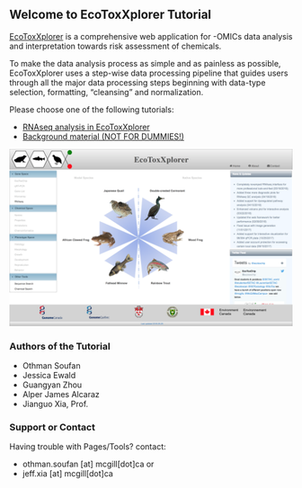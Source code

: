 ## Welcome to EcoToxXplorer Tutorial

[EcoToxXplorer](http://www.ecotoxxplorer.ca) is a comprehensive web application for -OMICs data analysis and interpretation towards risk assessment of chemicals. 

To make the data analysis process as simple and as painless as possible, EcoToxXplorer uses a step-wise data processing pipeline that guides users through all the major data processing steps beginning with data-type selection, formatting, “cleansing” and normalization. 

Please choose one of the following tutorials:

- [RNAseq analysis in EcoToxXplorer](rnaseq.md)
- [Background material (NOT FOR DUMMIES!)](background.md)


![Image](RNAseq_main.png)

### Authors of the Tutorial

- Othman Soufan
- Jessica Ewald
- Guangyan Zhou
- Alper James Alcaraz
- Jianguo Xia, Prof.

### Support or Contact

Having trouble with Pages/Tools? contact:
- othman.soufan [at] mcgill[dot]ca or 
- jeff.xia [at] mcgill[dot]ca
